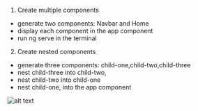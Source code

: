 
1. Create multiple components
  - generate two components: Navbar and Home
  - display each component in the app component
  - run ng serve in the terminal


2. Create nested components
  - generate three components: child-one,child-two,child-three
  - nest child-three into child-two, 
  - nest child-two into child-one
  - nest child-one, into the app component


![alt text](/assets/images/1-the-basics/1)